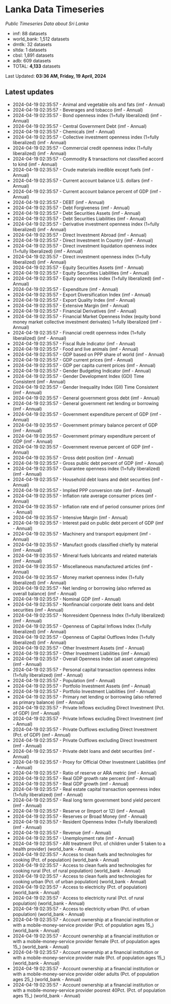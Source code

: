 # Lanka Data Timeseries
*Public Timeseries Data about Sri Lanka*

* imf: 88 datasets
* world_bank: 1,512 datasets
* dmtlk: 32 datasets
* sltda: 1 datasets
* cbsl: 1,891 datasets
* adb: 609 datasets
* TOTAL: **4,133** datasets

Last Updated: **03:36 AM, Friday, 19 April, 2024**

## Latest updates

* 2024-04-19 02:35:57 - Animal and vegetable oils and fats (imf - Annual)
* 2024-04-19 02:35:57 - Beverages and tobacco (imf - Annual)
* 2024-04-19 02:35:57 - Bond openness index (1=fully liberalized) (imf - Annual)
* 2024-04-19 02:35:57 - Central Government Debt (imf - Annual)
* 2024-04-19 02:35:57 - Chemicals (imf - Annual)
* 2024-04-19 02:35:57 - Collective investment openness index (1=fully liberalized) (imf - Annual)
* 2024-04-19 02:35:57 - Commercial credit openness index (1=fully liberalized) (imf - Annual)
* 2024-04-19 02:35:57 - Commodity & transactions not classified accord to kind (imf - Annual)
* 2024-04-19 02:35:57 - Crude materials inedible except fuels (imf - Annual)
* 2024-04-19 02:35:57 - Current account balance U.S. dollars (imf - Annual)
* 2024-04-19 02:35:57 - Current account balance percent of GDP (imf - Annual)
* 2024-04-19 02:35:57 - DEBT (imf - Annual)
* 2024-04-19 02:35:57 - Debt Forgiveness (imf - Annual)
* 2024-04-19 02:35:57 - Debt Securities Assets (imf - Annual)
* 2024-04-19 02:35:57 - Debt Securities Liabilities (imf - Annual)
* 2024-04-19 02:35:57 - Derivative investment openness index (1=fully liberalized) (imf - Annual)
* 2024-04-19 02:35:57 - Direct Investment Abroad (imf - Annual)
* 2024-04-19 02:35:57 - Direct Investment In Country (imf - Annual)
* 2024-04-19 02:35:57 - Direct investment liquidation openness index (1=fully liberalized) (imf - Annual)
* 2024-04-19 02:35:57 - Direct investment openness index (1=fully liberalized) (imf - Annual)
* 2024-04-19 02:35:57 - Equity Securities Assets (imf - Annual)
* 2024-04-19 02:35:57 - Equity Securities Liabilities (imf - Annual)
* 2024-04-19 02:35:57 - Equity openness index (1=fully liberalized) (imf - Annual)
* 2024-04-19 02:35:57 - Expenditure (imf - Annual)
* 2024-04-19 02:35:57 - Export Diversification Index (imf - Annual)
* 2024-04-19 02:35:57 - Export Quality Index (imf - Annual)
* 2024-04-19 02:35:57 - Extensive Margin (imf - Annual)
* 2024-04-19 02:35:57 - Financial Derivatives (imf - Annual)
* 2024-04-19 02:35:57 - Financial Market Openness Index (equity bond money market collective investment derivates) 1=fully liberalized (imf - Annual)
* 2024-04-19 02:35:57 - Financial credit openness index (1=fully liberalized) (imf - Annual)
* 2024-04-19 02:35:57 - Fiscal Rule Indicator (imf - Annual)
* 2024-04-19 02:35:57 - Food and live animals (imf - Annual)
* 2024-04-19 02:35:57 - GDP based on PPP share of world (imf - Annual)
* 2024-04-19 02:35:57 - GDP current prices (imf - Annual)
* 2024-04-19 02:35:57 - GDP per capita current prices (imf - Annual)
* 2024-04-19 02:35:57 - Gender Budgeting Indicator (imf - Annual)
* 2024-04-19 02:35:57 - Gender Development Index (GDI) Time Consistent (imf - Annual)
* 2024-04-19 02:35:57 - Gender Inequality Index (GII) Time Consistent (imf - Annual)
* 2024-04-19 02:35:57 - General government gross debt (imf - Annual)
* 2024-04-19 02:35:57 - General government net lending or borrowing (imf - Annual)
* 2024-04-19 02:35:57 - Government expenditure percent of GDP (imf - Annual)
* 2024-04-19 02:35:57 - Government primary balance percent of GDP (imf - Annual)
* 2024-04-19 02:35:57 - Government primary expenditure percent of GDP (imf - Annual)
* 2024-04-19 02:35:57 - Government revenue percent of GDP (imf - Annual)
* 2024-04-19 02:35:57 - Gross debt position (imf - Annual)
* 2024-04-19 02:35:57 - Gross public debt percent of GDP (imf - Annual)
* 2024-04-19 02:35:57 - Guarantee openness index (1=fully liberalized) (imf - Annual)
* 2024-04-19 02:35:57 - Household debt loans and debt securities (imf - Annual)
* 2024-04-19 02:35:57 - Implied PPP conversion rate (imf - Annual)
* 2024-04-19 02:35:57 - Inflation rate average consumer prices (imf - Annual)
* 2024-04-19 02:35:57 - Inflation rate end of period consumer prices (imf - Annual)
* 2024-04-19 02:35:57 - Intensive Margin (imf - Annual)
* 2024-04-19 02:35:57 - Interest paid on public debt percent of GDP (imf - Annual)
* 2024-04-19 02:35:57 - Machinery and transport equipment (imf - Annual)
* 2024-04-19 02:35:57 - Manufact goods classified chiefly by material (imf - Annual)
* 2024-04-19 02:35:57 - Mineral fuels lubricants and related materials (imf - Annual)
* 2024-04-19 02:35:57 - Miscellaneous manufactured articles (imf - Annual)
* 2024-04-19 02:35:57 - Money market openness index (1=fully liberalized) (imf - Annual)
* 2024-04-19 02:35:57 - Net lending or borrowing (also referred as overall balance) (imf - Annual)
* 2024-04-19 02:35:57 - Nominal GDP (imf - Annual)
* 2024-04-19 02:35:57 - Nonfinancial corporate debt loans and debt securities (imf - Annual)
* 2024-04-19 02:35:57 - Nonresident Openness Index (1=fully liberalized) (imf - Annual)
* 2024-04-19 02:35:57 - Openness of Capital Inflows Index (1=fully liberalized) (imf - Annual)
* 2024-04-19 02:35:57 - Openness of Capital Outflows Index (1=fully liberalized) (imf - Annual)
* 2024-04-19 02:35:57 - Other Investment Assets (imf - Annual)
* 2024-04-19 02:35:57 - Other Investment Liabilities (imf - Annual)
* 2024-04-19 02:35:57 - Overall Openness Index (all asset categories) (imf - Annual)
* 2024-04-19 02:35:57 - Personal capital transaction openness index (1=fully liberalized) (imf - Annual)
* 2024-04-19 02:35:57 - Population (imf - Annual)
* 2024-04-19 02:35:57 - Portfolio Investment Assets (imf - Annual)
* 2024-04-19 02:35:57 - Portfolio Investment Liabilities (imf - Annual)
* 2024-04-19 02:35:57 - Primary net lending or borrowing (also referred as primary balance) (imf - Annual)
* 2024-04-19 02:35:57 - Private Inflows excluding Direct Investment (Pct. of GDP) (imf - Annual)
* 2024-04-19 02:35:57 - Private Inflows excluding Direct Investment (imf - Annual)
* 2024-04-19 02:35:57 - Private Outflows excluding Direct Investment (Pct. of GDP) (imf - Annual)
* 2024-04-19 02:35:57 - Private Outflows excluding Direct Investment (imf - Annual)
* 2024-04-19 02:35:57 - Private debt loans and debt securities (imf - Annual)
* 2024-04-19 02:35:57 - Proxy for Official Other Investment Liabilities (imf - Annual)
* 2024-04-19 02:35:57 - Ratio of reserve or ARA metric (imf - Annual)
* 2024-04-19 02:35:57 - Real GDP growth rate percent (imf - Annual)
* 2024-04-19 02:35:57 - Real GDP growth (imf - Annual)
* 2024-04-19 02:35:57 - Real estate capital transaction openness index (1=fully liberalized) (imf - Annual)
* 2024-04-19 02:35:57 - Real long term government bond yield percent (imf - Annual)
* 2024-04-19 02:35:57 - Reserve or (Import or 12) (imf - Annual)
* 2024-04-19 02:35:57 - Reserves or Broad Money (imf - Annual)
* 2024-04-19 02:35:57 - Resident Openness Index (1=fully liberalized) (imf - Annual)
* 2024-04-19 02:35:57 - Revenue (imf - Annual)
* 2024-04-19 02:35:57 - Unemployment rate (imf - Annual)
* 2024-04-19 02:35:57 - ARI treatment (Pct. of children under 5 taken to a health provider) (world_bank - Annual)
* 2024-04-19 02:35:57 - Access to clean fuels and technologies for cooking (Pct. of population) (world_bank - Annual)
* 2024-04-19 02:35:57 - Access to clean fuels and technologies for cooking rural (Pct. of rural population) (world_bank - Annual)
* 2024-04-19 02:35:57 - Access to clean fuels and technologies for cooking urban (Pct. of urban population) (world_bank - Annual)
* 2024-04-19 02:35:57 - Access to electricity (Pct. of population) (world_bank - Annual)
* 2024-04-19 02:35:57 - Access to electricity rural (Pct. of rural population) (world_bank - Annual)
* 2024-04-19 02:35:57 - Access to electricity urban (Pct. of urban population) (world_bank - Annual)
* 2024-04-19 02:35:57 - Account ownership at a financial institution or with a mobile-money-service provider (Pct. of population ages 15_) (world_bank - Annual)
* 2024-04-19 02:35:57 - Account ownership at a financial institution or with a mobile-money-service provider female (Pct. of population ages 15_) (world_bank - Annual)
* 2024-04-19 02:35:57 - Account ownership at a financial institution or with a mobile-money-service provider male (Pct. of population ages 15_) (world_bank - Annual)
* 2024-04-19 02:35:57 - Account ownership at a financial institution or with a mobile-money-service provider older adults (Pct. of population ages 25_) (world_bank - Annual)
* 2024-04-19 02:35:57 - Account ownership at a financial institution or with a mobile-money-service provider poorest 40Pct. (Pct. of population ages 15_) (world_bank - Annual)